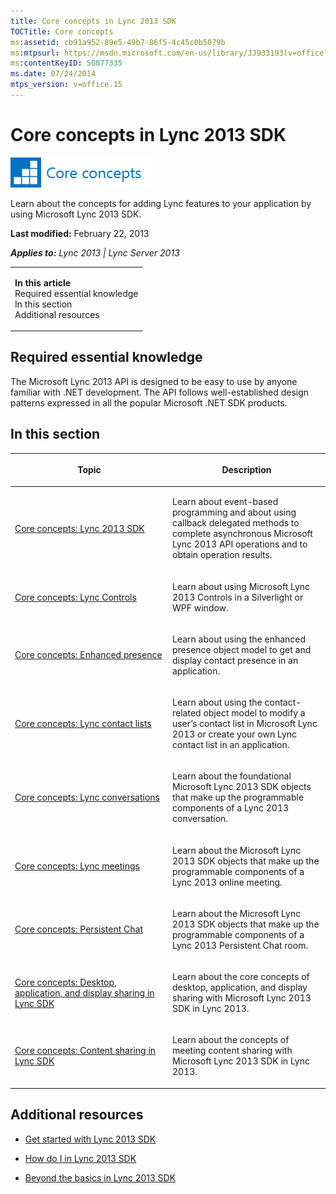 ```yaml
---
title: Core concepts in Lync 2013 SDK
TOCTitle: Core concepts
ms:assetid: cb91a952-89e5-49b7-86f5-4c45c0b5079b
ms:mtpsurl: https://msdn.microsoft.com/en-us/library/JJ933193(v=office.15)
ms:contentKeyID: 50877335
ms.date: 07/24/2014
mtps_version: v=office.15
---
```


# Core concepts in Lync 2013 SDK

![Core concepts](images/JJ933133.mod_icon_CoreConcepts_long(Office.15).png "Core concepts")

Learn about the concepts for adding Lync features to your application by using Microsoft Lync 2013 SDK.

**Last modified:** February 22, 2013

***Applies to:** Lync 2013 | Lync Server 2013*

<table>
<colgroup>
<col style="width: 100%" />
</colgroup>
<tbody>
<tr class="odd">
<td><p><strong>In this article</strong><br />
Required essential knowledge<br />
In this section<br />
Additional resources</p></td>
</tr>
</tbody>
</table>

## Required essential knowledge

The Microsoft Lync 2013 API is designed to be easy to use by anyone familiar with .NET development. The API follows well-established design patterns expressed in all the popular Microsoft .NET SDK products.

## In this section

<table>
<colgroup>
<col style="width: 50%" />
<col style="width: 50%" />
</colgroup>
<thead>
<tr class="header">
<th><p>Topic</p></th>
<th><p>Description</p></th>
</tr>
</thead>
<tbody>
<tr class="odd">
<td><p><a href="core-concepts-lync-2013-sdk.md">Core concepts: Lync 2013 SDK</a></p></td>
<td><p>Learn about event-based programming and about using callback delegated methods to complete asynchronous Microsoft Lync 2013 API operations and to obtain operation results.</p></td>
</tr>
<tr class="even">
<td><p><a href="core-concepts-lync-controls.md">Core concepts: Lync Controls</a></p></td>
<td><p>Learn about using Microsoft Lync 2013 Controls in a Silverlight or WPF window.</p></td>
</tr>
<tr class="odd">
<td><p><a href="core-concepts-enhanced-presence.md">Core concepts: Enhanced presence</a></p></td>
<td><p>Learn about using the enhanced presence object model to get and display contact presence in an application.</p></td>
</tr>
<tr class="even">
<td><p><a href="core-concepts-lync-contact-lists.md">Core concepts: Lync contact lists</a></p></td>
<td><p>Learn about using the contact-related object model to modify a user’s contact list in Microsoft Lync 2013 or create your own Lync contact list in an application.</p></td>
</tr>
<tr class="odd">
<td><p><a href="core-concepts-lync-conversations.md">Core concepts: Lync conversations</a></p></td>
<td><p>Learn about the foundational Microsoft Lync 2013 SDK objects that make up the programmable components of a Lync 2013 conversation.</p></td>
</tr>
<tr class="even">
<td><p><a href="core-concepts-lync-meetings.md">Core concepts: Lync meetings</a></p></td>
<td><p>Learn about the Microsoft Lync 2013 SDK objects that make up the programmable components of a Lync 2013 online meeting.</p></td>
</tr>
<tr class="odd">
<td><p><a href="core-concepts-persistent-chat.md">Core concepts: Persistent Chat</a></p></td>
<td><p>Learn about the Microsoft Lync 2013 SDK objects that make up the programmable components of a Lync 2013 Persistent Chat room.</p></td>
</tr>
<tr class="even">
<td><p><a href="core-concepts-desktop-application-and-display-sharing-in-lync-sdk.md">Core concepts: Desktop, application, and display sharing in Lync SDK</a></p></td>
<td><p>Learn about the core concepts of desktop, application, and display sharing with Microsoft Lync 2013 SDK in Lync 2013.</p></td>
</tr>
<tr class="odd">
<td><p><a href="core-concepts-content-sharing-in-lync-sdk.md">Core concepts: Content sharing in Lync SDK</a></p></td>
<td><p>Learn about the concepts of meeting content sharing with Microsoft Lync 2013 SDK in Lync 2013.</p></td>
</tr>
</tbody>
</table>

## Additional resources

  - [Get started with Lync 2013 SDK](get-started-with-lync-2013-sdk.md)

  - [How do I in Lync 2013 SDK](how-do-i-in-lync-2013-sdk.md)

  - [Beyond the basics in Lync 2013 SDK](beyond-the-basics-in-lync-2013-sdk.md)

